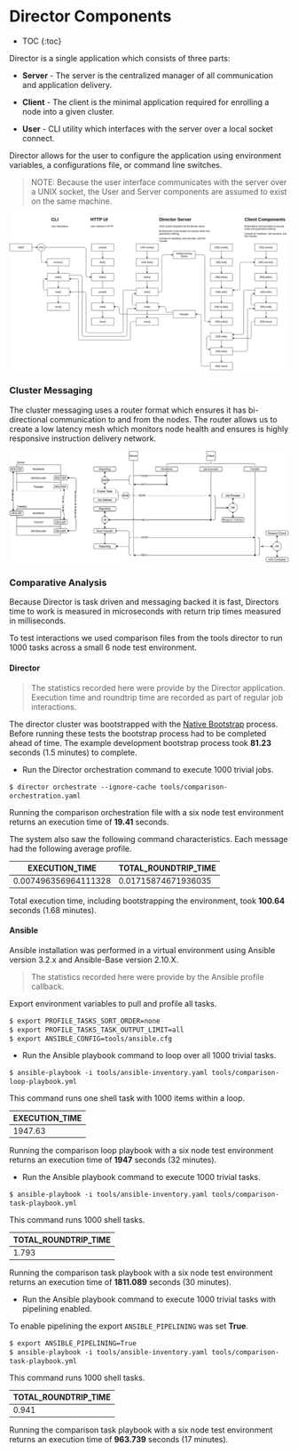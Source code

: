 # Director Components

* TOC
{:toc}

Director is a single application which consists of three parts:

* **Server** - The server is the centralized manager of all communication and
  application delivery.

* **Client** - The client is the minimal application required for enrolling a
  node into a given cluster.

* **User** - CLI utility which interfaces with the server over a local socket
  connect.

Director allows for the user to configure the application using environment
variables, a configurations file, or command line switches.

> NOTE: Because the user interface communicates with the server over a UNIX
  socket, the User and Server components are assumed to exist on the same
  machine.

![Director](assets/Director.png)

### Cluster Messaging

The cluster messaging uses a router format which ensures it has bi-directional
communication to and from the nodes. The router allows us to create a low
latency mesh which monitors node health and ensures is highly responsive
instruction delivery network.

![Director-Data-flow](assets/Director-Data-flow.png)

### Comparative Analysis

Because Director is task driven and messaging backed it is fast, Directors time
to work is measured in microseconds with return trip times measured in
milliseconds.

To test interactions we used comparison files from the tools director to run 1000
tasks across a small 6 node test environment.

#### Director

> The statistics recorded here were provide by the Director application.
  Execution time and roundtrip time are recorded as part of regular job
  interactions.

The director cluster was bootstrapped with the
[Native Bootstrap](installation.md#bootstrap-natively) process. Before running
these tests the bootstrap process had to be completed ahead of time. The example
development bootstrap process took **81.23** seconds (1.5 minutes) to complete.

* Run the Director orchestration command to execute 1000 trivial jobs.

``` shell
$ director orchestrate --ignore-cache tools/comparison-orchestration.yaml
```

Running the comparison orchestration file with a six node test environment
returns an execution time of **19.41** seconds.

The system also saw the following command characteristics. Each message had the
following average profile.

| EXECUTION_TIME       | TOTAL_ROUNDTRIP_TIME    |
| -------------------- | ----------------------- |
| 0.007496356964111328 | 0.01715874671936035     |

Total execution time, including bootstrapping the environment, took **100.64**
seconds (1.68 minutes).

#### Ansible

Ansible installation was performed in a virtual environment using Ansible
version 3.2.x and Ansible-Base version 2.10.X.

> The statistics recorded here were provide by the Ansible profile callback.

Export environment variables to pull and profile all tasks.

``` shell
$ export PROFILE_TASKS_SORT_ORDER=none
$ export PROFILE_TASKS_TASK_OUTPUT_LIMIT=all
$ export ANSIBLE_CONFIG=tools/ansible.cfg
```

* Run the Ansible playbook command to loop over all 1000 trivial tasks.

``` shell
$ ansible-playbook -i tools/ansible-inventory.yaml tools/comparison-loop-playbook.yml
```

This command runs one shell task with 1000 items within a loop.

| EXECUTION_TIME       |
| -------------------- |
| 1947.63              |

Running the comparison loop playbook with a six node test environment
returns an execution time of **1947** seconds (32 minutes).

* Run the Ansible playbook command to execute 1000 trivial tasks.

``` shell
$ ansible-playbook -i tools/ansible-inventory.yaml tools/comparison-task-playbook.yml
```

This command runs 1000 shell tasks.

| TOTAL_ROUNDTRIP_TIME    |
| ----------------------- |
| 1.793                   |

Running the comparison task playbook with a six node test environment
returns an execution time of **1811.089** seconds (30 minutes).

* Run the Ansible playbook command to execute 1000 trivial tasks with pipelining enabled.

To enable pipelining the export `ANSIBLE_PIPELINING` was set **True**.

``` shell
$ export ANSIBLE_PIPELINING=True
$ ansible-playbook -i tools/ansible-inventory.yaml tools/comparison-task-playbook.yml
```

This command runs 1000 shell tasks.

| TOTAL_ROUNDTRIP_TIME    |
| ----------------------- |
| 0.941                   |

Running the comparison task playbook with a six node test environment
returns an execution time of **963.739** seconds (17 minutes).
